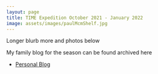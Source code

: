 ```yaml
---
layout: page
title: TIME Expedition October 2021 - January 2022
image: assets/images/paulMcmShelf.jpg
---
```


Longer blurb more and photos below

My family blog for the season can be found archived here
<ul class="actions">
	<li><a href="{{ 'TIME2021Personal.html' | absolute_url }}" class="button">Personal Blog</a></li>
      </ul>
